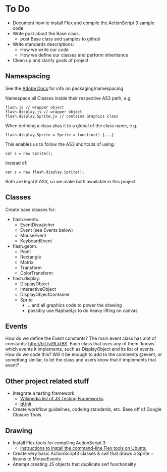 To Do
=====

*   Document how to install Flex and compile the ActionScript 3 sample code
*   Write post about the Base class.
    *   post Base class and samples to github
*   Write standards descriptions:
    *   How we write our code
    *   How we define our classes and perform inheritance
*   Clean up and clarify goals of project

Namespacing
-----------

See the [Adobe Docs](http://help.adobe.com/en_US/ActionScript/3.0_ProgrammingAS3/WS5b3ccc516d4fbf351e63e3d118a9b90204-7f9e.html) for info on packaging/namespacing

Namespace all Classes inside their respective AS3 path, e.g.

    flash.js // wrapper object
    flash.display.js // wrapper object
    flash.display.Sprite.js // contains Graphics class

When defining a class alias it to a global of the class name, e.g.

    flash.display.Sprite = Sprite = function() {...}

This enables us to follow the AS3 shortcuts of using:

    var s = new Sprite();
    
Instead of:

    var s = new flash.display.Sprite();

Both are legal it AS3, so we make both awailable in this project.

Classes
-------

Create base classes for:

*   flash.events.
    *   EventDispatcher
    *   Event (see Events below)
    *   MouseEvent
    *   KeyboardEvent
*   flash.geom.
    *   Point
    *   Rectangle
    *   Matrix
    *   Transform
    *	ColorTransform
*   flash.display.
    *   DisplayObject
    *   InteractiveObject
    *   DisplayObjectContainer
    *   Sprite
        *   ...and all graphics code to power the drawing
        *   possibly use Raphael.js to do heavy lifting on canvas

Events
------

How do we define the Event constants? The main event class has alot of constants: http://bit.ly/9LkfBS.
Each class that uses any of them 'knows' which events it implements, such as DisplayObject and
its list of events. How do we code this? Will it be enough to add to the comments @event, or something
similar, to let the class and users know that it implements that event?

Other project related stuff
---------------------------

*   Integrate a testing framework
    *   [Wikipedia list of JS Testing Frameworks](http://en.wikipedia.org/wiki/List_of_unit_testing_frameworks#JavaScript)
    *   [qUnit](http://docs.jquery.com/Qunit)
*   Create workflow guidelines, codeing standards, etc. Base off of Google Closure Tools

Drawing
-------

*   Install Flex tools for compiling ActionScript 3
    *   [instructions to install the command-line Flex tools on Ubuntu](http://stevelove.org/2009/05/14/how-to-install-and-set-up-adobe-flex-sdk-on-ubuntu-linux/)
*   Create very basic ActionScript3 classes & swf that draws a Sprite + listens to MouseEvents
*   Attempt creating JS objects that duplicate swf functionality

